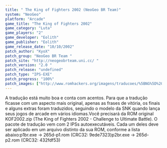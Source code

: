 ```yaml
---
title: " The King of Fighters 2002 (NeoGeo BR Team)"
system: "NeoGeo"
platform: "Arcade"
game_title: "The King of Fighters 2002"
game_category: "Luta"
game_players: "2"
game_developer: "Eolith"
game_publisher: "Eolith"
game_release_date: "10/10/2002"
patch_author: "KyoX"
patch_group: "NeoGeo BR Team "
patch_site: "http://neogeobrteam.uni.cc/ "
patch_version: "2.0 "
patch_release: "undefined"
patch_type: "IPS-EXE"
patch_progress: "100%"
patch_images: ["http://www.romhackers.org/imagens/traducoes/%5BNG%5D%20The%20King%20of%20Fighters%202002%20-%20NGBRT%20-%20Logo.png","http://www.romhackers.org/imagens/traducoes/%5BNG%5D%20The%20King%20of%20Fighters%202002%20-%20NGBRT%20-%201.png","http://www.romhackers.org/imagens/traducoes/%5BNG%5D%20The%20King%20of%20Fighters%202002%20-%20NGBRT%20-%202.png"]
---
```

A tradução está muito boa e conta com acentos. Para que a tradução ficasse com um aspecto mais original, apenas as frases de vitória, os finais e alguns extras foram traduzidos, seguindo o modelo da SNK quando lança seus jogos de arcade em vários idiomas.Você precisará da ROM original KOF2002.zip (The King of Fighters 2002 - Challenge to Ultimate Battle). O pacote de tradução vem com 2 IPSs autoexecutáveis. Cada um deles deve ser aplicado em um arquivo distinto da sua ROM, conforme a lista abaixo:p1br.exe -> 265d-p1.rom (CRC32: 9ede7323)p2br.exe -> 265d-p2.rom (CRC32: 432fdf53)